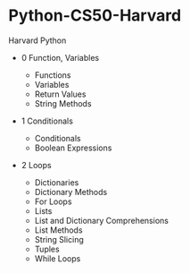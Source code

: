 # Python-CS50-Harvard
Harvard Python

- 0 Function, Variables 
    - Functions 
    - Variables 
    - Return Values 
    - String Methods

- 1 Conditionals
    - Conditionals 
    - Boolean Expressions 

- 2 Loops 
    - Dictionaries 
    - Dictionary Methods 
    - For Loops 
    - Lists
    - List and Dictionary Comprehensions 
    - List Methods 
    - String Slicing 
    - Tuples 
    - While Loops 
    
